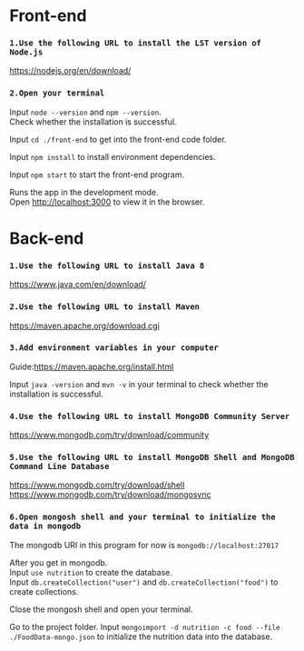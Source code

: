 # Front-end

### `1.Use the following URL to install the LST version of Node.js`

https://nodejs.org/en/download/

### `2.Open your terminal`

Input `node --version` and `npm --version`.\
Check whether the installation is successful.

Input `cd ./front-end` to get into the front-end code folder.

Input `npm install` to install environment dependencies.

Input `npm start` to start the front-end program.

Runs the app in the development mode.\
Open [http://localhost:3000](http://localhost:3000) to view it in the browser.

# Back-end

### `1.Use the following URL to install Java 8`

https://www.java.com/en/download/


### `2.Use the following URL to install Maven`

https://maven.apache.org/download.cgi

### `3.Add environment variables in your computer`
Guide:https://maven.apache.org/install.html


Input `java -version` and `mvn -v` in your terminal to check whether the installation is successful.

### `4.Use the following URL to install MongoDB Community Server`
https://www.mongodb.com/try/download/community

### `5.Use the following URL to install MongoDB Shell and MongoDB Command Line Database`
https://www.mongodb.com/try/download/shell \
https://www.mongodb.com/try/download/mongosync

### `6.Open mongosh shell and your terminal to initialize the data in mongodb`
The mongodb URI in this program for now is `mongodb://localhost:27017` 

After you get in mongodb.\
Input `use nutrition` to create the database.\
Input `db.createCollection("user")` and `db.createCollection("food")` to create collections.

Close the mongosh shell and open your terminal.

Go to the project folder. 
Input `mongoimport -d nutrition -c food --file ./FoodData-mongo.json` to initialize the nutrition data into the database.



